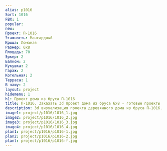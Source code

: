 ```yaml
---
alias: p1016
Sort: 1016
FBX: 1
popular: 
new: 
Проект: П-1016
Этажность: Мансардный
Крыша: Ломаная
Размер: 6х8
Площадь: 70
Эркер: 2
Балкон: 2
Кукушка: 2
Гараж: 2
Котельная: 2
Терраса: 1
В чашу: 2
layout: project
hidemenu: 1
h1: Проект дома из бруса П-1016
title: П-1016. Заказать 3d проект дома из бруса 6х8 - готовые проекты
description: 3d визуализация проекта деревянного дома из бруса П-1016. Площадь 70 м2, размер 6х8. Вы можете внести любые изменения в проект.
image1: project/p1016/1016_1.jpg
image2: project/p1016/1016_2.jpg
image3: project/p1016/1016_3.jpg
image4: project/p1016/1016_4.jpg
plan1: project/p1016/p1016-1.jpg
plan2: project/p1016/p1016-2.jpg
planl: project/p1016/p1016-f.jpg
---
```

